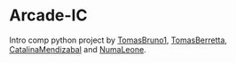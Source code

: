 # Arcade-IC
Intro comp python project by [TomasBruno1](https://github.com/TomasBruno1), [TomasBerretta](https://github.com/TomasBerretta), [CatalinaMendizabal](https://github.com/CatalinaMendizabal) and [NumaLeone](https://github.com/NumaLeone).
